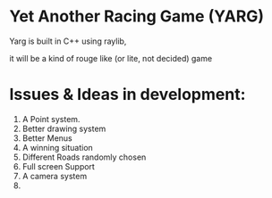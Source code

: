 # Yet Another Racing Game (YARG)

Yarg is built in C++ using raylib,

it will be a kind of rouge like (or lite, not decided) game

# Issues & Ideas in development:
  1. A Point system.
  2. Better drawing system
  3. Better Menus
  4. A winning situation
  5. Different Roads randomly chosen
  6. Full screen Support
  7. A camera system
  8. 
